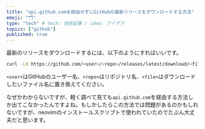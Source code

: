 ```yaml
---
title: "api.github.comを経由せずにGitHubの最新リリースをダウンロードする方法"
emoji: "🗂"
type: "tech" # tech: 技術記事 / idea: アイデア
topics: ["github"]
published: true
---
```


最新のリリースをダウンロードするには、以下のようにすればいいです。

```bash
curl -LO https://github.com/<user>/<repo>/releases/latest/download/<file>
```

`<user>`はGitHubのユーザー名、`<repo>`はリポジトリ名、`<file>`はダウンロードしたいファイル名に置き換えてください。

なぜかわからないですが、軽く調べて見ても`api.github.com`を経由する方法しか出てこなかったんですよね。もしかしたらこの方法では問題があるのかもしれないですが、neovimのインストールスクリプトで使われていたのでたぶん大丈夫だと思います。